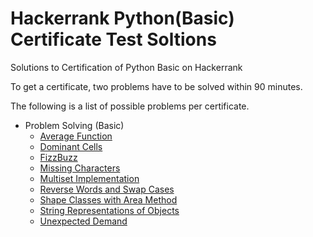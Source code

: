 # Hackerrank Python(Basic) Certificate Test Soltions

Solutions to Certification of Python Basic on Hackerrank


To get a certificate, two problems have to be solved within 90 minutes.

The following is a list of possible problems per certificate. 

- Problem Solving (Basic)
    - [Average Function](Average-Function.py)
    - [Dominant Cells](Dominant-Cells.py)
    - [FizzBuzz](FizzBuzz.py)
    - [Missing Characters](Missing-Characters.py)
    - [Multiset Implementation](Multiset-Implementation.py)
    - [Reverse Words and Swap Cases](Reverse-Words-and-Swap-Cases.py)
    - [Shape Classes with Area Method](Shape-Classes-with-Area-Method.py)
    - [String Representations of Objects](String-Representations-of-Objects.py)
    - [Unexpected Demand](Unexpected-Demand.py)
